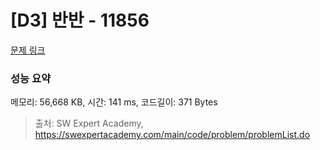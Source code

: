 # [D3] 반반 - 11856 

[문제 링크](https://swexpertacademy.com/main/code/problem/problemDetail.do?contestProbId=AXjS1GXqZ8gDFATi) 

### 성능 요약

메모리: 56,668 KB, 시간: 141 ms, 코드길이: 371 Bytes



> 출처: SW Expert Academy, https://swexpertacademy.com/main/code/problem/problemList.do